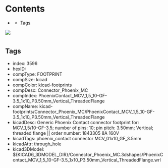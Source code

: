 



Contents
========

* [](#)
	* [Tags](#tags)
  
![][im]
# 

## Tags

- index: 3596
- hexID: 
- oompType: FOOTPRINT
- oompSize: kicad
- oompColor: kicad-footprints
- oompDesc: Connector_Phoenix_MC
- oompIndex: PhoenixContact_MCV_1,5_10-GF-3.5_1x10_P3.50mm_Vertical_ThreadedFlange
- oompName: kicad-footprints/Connector_Phoenix_MC/PhoenixContact_MCV_1,5_10-GF-3.5_1x10_P3.50mm_Vertical_ThreadedFlange
- kicadDesc: Generic Phoenix Contact connector footprint for: MCV_1,5/10-GF-3.5; number of pins: 10; pin pitch: 3.50mm; Vertical; threaded flange || order number: 1843305 8A 160V
- kicadTags: phoenix_contact connector MCV_01x10_GF_3.5mm
- kicadAttr: through_hole
- kicad3DModel: ${KICAD6_3DMODEL_DIR}/Connector_Phoenix_MC.3dshapes/PhoenixContact_MCV_1,5_10-GF-3.5_1x10_P3.50mm_Vertical_ThreadedFlange.wrl



[im]: image.png
